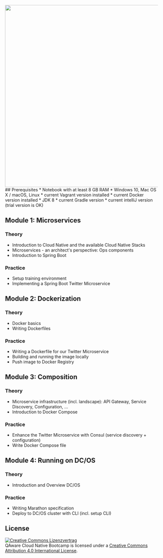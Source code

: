 <img src="https://raw.githubusercontent.com/qaware/hitchhikers-guide-cloudnative/master/logo.png" width="600px">
## Prerequisites
 * Notebook with at least 8 GB RAM
 * Windows 10, Mac OS X / macOS, Linux
 * current Vagrant version installed
 * current Docker version installed
 * JDK 8
 * current Gradle version
 * current intelliJ version (trial version is OK) 

## Module 1: Microservices
### Theory
 * Introduction to Cloud Native and the available Cloud Native Stacks
 * Microservices - an architect's perspective: Ops components
 * Introduction to Spring Boot
 
### Practice
 * Setup training environment
 * Implementing a Spring Boot Twitter Microservice
 
## Module 2: Dockerization
### Theory
 * Docker basics
 * Writing Dockerfiles
 
### Practice
 * Writing a Dockerfile for our Twitter Microservice
 * Building and running the image locally 
 * Push image to Docker Registry
 
## Module 3: Composition
### Theory
 * Microservice infrastructure (incl. landscape): API Gateway, Service Discovery, Configuration, ...
 * Introduction to Docker Compose
 
### Practice
 * Enhance the Twitter Microservice with Consul (service discovery + configuration)
 * Write Docker Compose file
 
## Module 4: Running on DC/OS
### Theory
 * Introduction and Overview DC/OS
 
### Practice
 * Writing Marathon specification
 * Deploy to DC/OS cluster with CLI (incl. setup CLI)
 
## License
<a rel="license" href="http://creativecommons.org/licenses/by-sa/4.0/"><img alt="Creative Commons Lizenzvertrag" style="border-width:0" src="https://i.creativecommons.org/l/by-sa/4.0/88x31.png" /></a><br /><span xmlns:dct="http://purl.org/dc/terms/" href="http://purl.org/dc/dcmitype/Text" property="dct:title" rel="dct:type">QAware Cloud Native Bootcamp</span> is licensed under a <a rel="license" href="http://creativecommons.org/licenses/by-sa/4.0/">Creative Commons Attribution 4.0 International License</a>.
 
 

